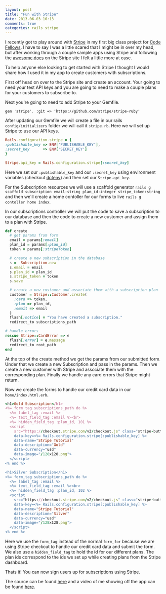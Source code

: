 ```yaml
---
layout: post
title: "Fun with Stripe"
date: 2013-06-03 16:13
comments: true
categories: rails stripe
---
```


I recently got to play around with [Stripe][stripe] in my first big class project for [Code Fellows][codefellows]. I have to say I was a little scared that I might be in over my head, but after working through a couple sample apps using Stripe and following the [awesome docs][stripedoc] on the Stripe site I felt a little more at ease.

To help anyone else looking to get started with Stripe I thought I would share how I used it in my app to create customers with subscriptions.

First off head on over to the Stripe site and create an account. Your going to need your test API keys and you are going to need to make a couple plans for your customers to subscribe to.

Next you're going to need to add Stripe to your Gemfile.

    gem 'stripe', :git => 'https://github.com/stripe/stripe-ruby'

After updating our Gemfile we will create a file in our rails `config/initializers` folder we will call it `stripe.rb`. Here we will set up Stripe to use our API keys.

``` ruby stripe.rb
Rails.configuration.stripe = {
:publishable_key => ENV['PUBLISHABLE_KEY'],
:secret_key      => ENV['SECRET_KEY']
}

Stripe.api_key = Rails.configuration.stripe[:secret_key]
```
Here we set our `:publishable_key` and our `:secret_key` using environment variables (checkout [dotenv][dotenv]) and then set our `Stripe.api_key`.

For the Subscription resources we will use a scaffold generator `rails g scaffold subscription email:string plan_id:integer stripe_token:string` and then we'll create a home contoller for our forms to live `rails g contoller home index`.

In our subscriptions controller we will put the code to save a subscription to our database and then the code to create a new customer and assign them to a plan with Stripe.

``` ruby subscriptions_controller.rb
def create
  # get params from form
  email = params[:email]
  plan_id = params[:plan_id]
  token = params[:stripeToken]

  # create a new subscription in the database
  s =  Subscription.new
  s.email = email
  s.plan_id = plan_id
  s.stripe_token = token
  s.save

  # create a new customer and associate them with a subscription plan
  customer = Stripe::Customer.create(
    :card => token,
    :plan => plan_id,
    :email => email
  )
  flash[:notice] = "You have created a subscription."
  redirect_to subscriptions_path

# handle errors
rescue Stripe::CardError => e
  flash[:error] = e.message
  redirect_to root_path
end
```
At the top of the create method we get the params from our submitted form. Under that we create a new Subscription and pass in the params. Then we create a new customer with Stripe and associate them with the corresponding plan. Finally we handle any card errors that Stripe might return.

Now we create the forms to handle our credit card data in our `home/index.html.erb`.

``` ruby index.html.erb
<h1>Gold Subscription</h1>
<%= form_tag subscriptions_path do %>
  <%= label_tag :email %>
  <%= text_field_tag :email %><br>
  <%= hidden_field_tag :plan_id, 101 %>
  <script
    src="https://checkout.stripe.com/v2/checkout.js" class="stripe-button"
    data-key=<%= Rails.configuration.stripe[:publishable_key] %>
    data-name="Stripe Tutorial"
    data-description="Gold"
    data-currency="usd"
    data-image="/128x128.png">
  </script>
<% end %>

<h1>Silver Subscription</h1>
<%= form_tag subscriptions_path do %>
  <%= label_tag :email %>
  <%= text_field_tag :email %><br>
  <%= hidden_field_tag :plan_id, 102 %>
  <script
    src="https://checkout.stripe.com/v2/checkout.js" class="stripe-button"
    data-key=<%= Rails.configuration.stripe[:publishable_key] %>
    data-name="Stripe Tutorial"
    data-description="Silver"
    data-currency="usd"
    data-image="/128x128.png">
  </script>
<% end %>
```
Here we use the `form_tag` instead of the normal `form_for` because we are using Stripe checkout to handle our credit card data and submit the form. We also use a `hidden_field_tag` to hold the id for our different plans. The plan ids correspond to the ids we set up while creating plans from the Stripe dashboard.

Thats it! You can now sign users up for subscriptions using Stripe.

The source can be found [here][railsapp] and a video of me showing off the app can be found [here][appvid].



[stripe]: https://stripe.com/
[codefellows]: https://www.codefellows.org/
[stripedoc]: https://stripe.com/docs
[railsapp]: https://github.com/theverything/rails_stripe_tut
[appvid]: http://www.youtube.com/watch?v=zf-17GHWNR4
[dotenv]: https://github.com/bkeepers/dotenv
